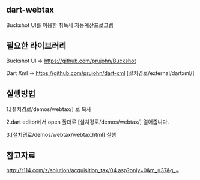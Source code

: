 ﻿## dart-webtax ##
Buckshot UI를 이용한 취득세 자동계산프로그램

## 필요한 라이브러리 ##
Buckshot UI => https://github.com/prujohn/Buckshot

Dart Xml => https://github.com/prujohn/dart-xml
  [설치경로/external/dartxml/] 

## 실행방법 ##
1.[설치경로/demos/webtax/] 로 복사

2.dart editor에서 open 폴더로 [설치경로/demos/webtax/] 열어줍니다.

3.[설치경로/demos/webtax/webtax.html] 실행

## 참고자료 ##
http://r114.com/z/solution/acquisition_tax/04.asp?only=0&m_=37&g_=
